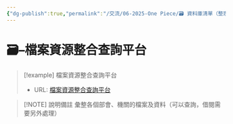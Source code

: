 ```yaml
---
{"dg-publish":true,"permalink":"/交流/06-2025-One Piece/🗃️ 資料庫清單（整理中）/檔案資源整合查詢平台/","title":"檔案資源整合查詢平台","tags":["文史資料","🗃️資料庫"],"noteIcon":"3","updated":"2025-05-30T05:21:48.656+08:00"}
---
```




# 🗃️–檔案資源整合查詢平台



> [!example] 檔案資源整合查詢平台
> - URL: [檔案資源整合查詢平台](https://across.archives.gov.tw/naahyint/search.jsp)



> [!NOTE] 說明備註
> 彙整各個部會、機關的檔案及資料（可以查詢，借閱需要另外處理）


